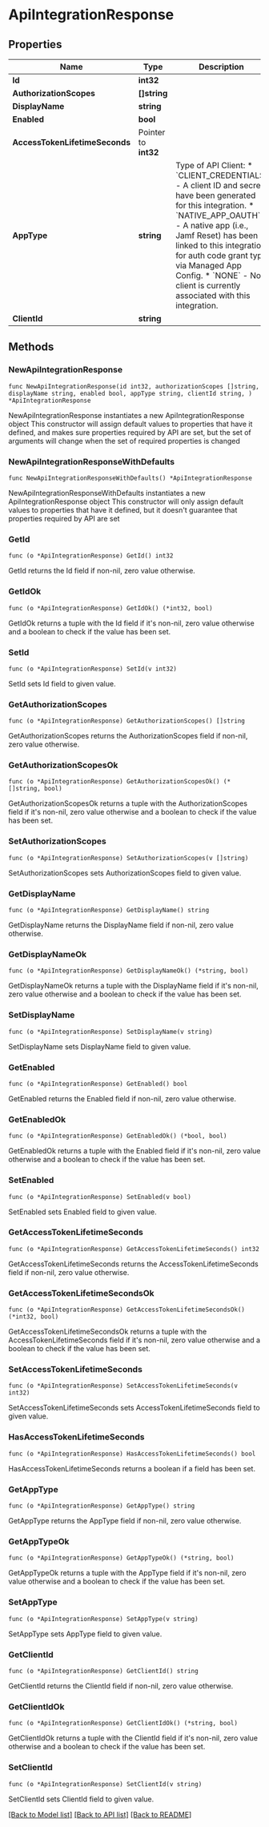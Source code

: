 # ApiIntegrationResponse

## Properties

Name | Type | Description | Notes
------------ | ------------- | ------------- | -------------
**Id** | **int32** |  | 
**AuthorizationScopes** | **[]string** |  | 
**DisplayName** | **string** |  | 
**Enabled** | **bool** |  | 
**AccessTokenLifetimeSeconds** | Pointer to **int32** |  | [optional] 
**AppType** | **string** | Type of API Client:     * &#x60;CLIENT_CREDENTIALS&#x60; - A client ID and secret have been generated for this integration.     * &#x60;NATIVE_APP_OAUTH&#x60; - A native app (i.e., Jamf Reset) has been linked to this integration for auth code grant type via Managed App Config.     * &#x60;NONE&#x60; - No client is currently associated with this integration.  | [readonly] 
**ClientId** | **string** |  | [readonly] 

## Methods

### NewApiIntegrationResponse

`func NewApiIntegrationResponse(id int32, authorizationScopes []string, displayName string, enabled bool, appType string, clientId string, ) *ApiIntegrationResponse`

NewApiIntegrationResponse instantiates a new ApiIntegrationResponse object
This constructor will assign default values to properties that have it defined,
and makes sure properties required by API are set, but the set of arguments
will change when the set of required properties is changed

### NewApiIntegrationResponseWithDefaults

`func NewApiIntegrationResponseWithDefaults() *ApiIntegrationResponse`

NewApiIntegrationResponseWithDefaults instantiates a new ApiIntegrationResponse object
This constructor will only assign default values to properties that have it defined,
but it doesn't guarantee that properties required by API are set

### GetId

`func (o *ApiIntegrationResponse) GetId() int32`

GetId returns the Id field if non-nil, zero value otherwise.

### GetIdOk

`func (o *ApiIntegrationResponse) GetIdOk() (*int32, bool)`

GetIdOk returns a tuple with the Id field if it's non-nil, zero value otherwise
and a boolean to check if the value has been set.

### SetId

`func (o *ApiIntegrationResponse) SetId(v int32)`

SetId sets Id field to given value.


### GetAuthorizationScopes

`func (o *ApiIntegrationResponse) GetAuthorizationScopes() []string`

GetAuthorizationScopes returns the AuthorizationScopes field if non-nil, zero value otherwise.

### GetAuthorizationScopesOk

`func (o *ApiIntegrationResponse) GetAuthorizationScopesOk() (*[]string, bool)`

GetAuthorizationScopesOk returns a tuple with the AuthorizationScopes field if it's non-nil, zero value otherwise
and a boolean to check if the value has been set.

### SetAuthorizationScopes

`func (o *ApiIntegrationResponse) SetAuthorizationScopes(v []string)`

SetAuthorizationScopes sets AuthorizationScopes field to given value.


### GetDisplayName

`func (o *ApiIntegrationResponse) GetDisplayName() string`

GetDisplayName returns the DisplayName field if non-nil, zero value otherwise.

### GetDisplayNameOk

`func (o *ApiIntegrationResponse) GetDisplayNameOk() (*string, bool)`

GetDisplayNameOk returns a tuple with the DisplayName field if it's non-nil, zero value otherwise
and a boolean to check if the value has been set.

### SetDisplayName

`func (o *ApiIntegrationResponse) SetDisplayName(v string)`

SetDisplayName sets DisplayName field to given value.


### GetEnabled

`func (o *ApiIntegrationResponse) GetEnabled() bool`

GetEnabled returns the Enabled field if non-nil, zero value otherwise.

### GetEnabledOk

`func (o *ApiIntegrationResponse) GetEnabledOk() (*bool, bool)`

GetEnabledOk returns a tuple with the Enabled field if it's non-nil, zero value otherwise
and a boolean to check if the value has been set.

### SetEnabled

`func (o *ApiIntegrationResponse) SetEnabled(v bool)`

SetEnabled sets Enabled field to given value.


### GetAccessTokenLifetimeSeconds

`func (o *ApiIntegrationResponse) GetAccessTokenLifetimeSeconds() int32`

GetAccessTokenLifetimeSeconds returns the AccessTokenLifetimeSeconds field if non-nil, zero value otherwise.

### GetAccessTokenLifetimeSecondsOk

`func (o *ApiIntegrationResponse) GetAccessTokenLifetimeSecondsOk() (*int32, bool)`

GetAccessTokenLifetimeSecondsOk returns a tuple with the AccessTokenLifetimeSeconds field if it's non-nil, zero value otherwise
and a boolean to check if the value has been set.

### SetAccessTokenLifetimeSeconds

`func (o *ApiIntegrationResponse) SetAccessTokenLifetimeSeconds(v int32)`

SetAccessTokenLifetimeSeconds sets AccessTokenLifetimeSeconds field to given value.

### HasAccessTokenLifetimeSeconds

`func (o *ApiIntegrationResponse) HasAccessTokenLifetimeSeconds() bool`

HasAccessTokenLifetimeSeconds returns a boolean if a field has been set.

### GetAppType

`func (o *ApiIntegrationResponse) GetAppType() string`

GetAppType returns the AppType field if non-nil, zero value otherwise.

### GetAppTypeOk

`func (o *ApiIntegrationResponse) GetAppTypeOk() (*string, bool)`

GetAppTypeOk returns a tuple with the AppType field if it's non-nil, zero value otherwise
and a boolean to check if the value has been set.

### SetAppType

`func (o *ApiIntegrationResponse) SetAppType(v string)`

SetAppType sets AppType field to given value.


### GetClientId

`func (o *ApiIntegrationResponse) GetClientId() string`

GetClientId returns the ClientId field if non-nil, zero value otherwise.

### GetClientIdOk

`func (o *ApiIntegrationResponse) GetClientIdOk() (*string, bool)`

GetClientIdOk returns a tuple with the ClientId field if it's non-nil, zero value otherwise
and a boolean to check if the value has been set.

### SetClientId

`func (o *ApiIntegrationResponse) SetClientId(v string)`

SetClientId sets ClientId field to given value.



[[Back to Model list]](../README.md#documentation-for-models) [[Back to API list]](../README.md#documentation-for-api-endpoints) [[Back to README]](../README.md)



